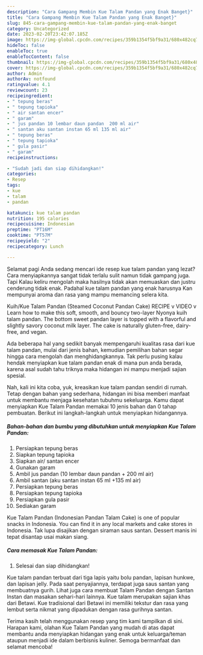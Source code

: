 ```yaml
---
description: "Cara Gampang Membin Kue Talam Pandan yang Enak Banget}"
title: "Cara Gampang Membin Kue Talam Pandan yang Enak Banget}"
slug: 845-cara-gampang-membin-kue-talam-pandan-yang-enak-banget
category: Uncategorized
date: 2023-02-20T23:42:07.185Z
image: https://img-global.cpcdn.com/recipes/359b1354f5bf9a31/680x482cq70/kue-talam-pandan-foto-resep-utama.jpg
hideToc: false
enableToc: true
enableTocContent: false
thumbnail: https://img-global.cpcdn.com/recipes/359b1354f5bf9a31/680x482cq70/kue-talam-pandan-foto-resep-utama.jpg
cover: https://img-global.cpcdn.com/recipes/359b1354f5bf9a31/680x482cq70/kue-talam-pandan-foto-resep-utama.jpg
author: Admin
authorAv: notfound
ratingvalue: 4.1
reviewcount: 23
recipeingredient:
- " tepung beras"
- " tepung tapioka"
- " air santan encer"
- " garam"
- " jus pandan 10 lembar daun pandan  200 ml air"
- " santan aku santan instan 65 ml 135 ml air"
- " tepung beras"
- " tepung tapioka"
- " gula pasir"
- " garam"
recipeinstructions:

- "Sudah jadi dan siap dihidangkan!"
categories:
- Resep
tags:
- kue
- talam
- pandan

katakunci: kue talam pandan 
nutrition: 195 calories
recipecuisine: Indonesian
preptime: "PT16M"
cooktime: "PT57M"
recipeyield: "2"
recipecategory: Lunch

---
```



Selamat pagi Anda sedang mencari ide resep kue talam pandan yang lezat? Cara menyiapkannya sangat tidak terlalu sulit namun tidak gampang juga. Tapi Kalau keliru mengolah maka hasilnya tidak akan memuaskan dan justru cenderung tidak enak. Padahal kue talam pandan yang enak harusnya Kan mempunyai aroma dan rasa yang mampu memancing selera kita.


Kuih/Kue Talam Pandan (Steamed Coconut Pandan Cake) RECIPE v VIDEO v Learn how to make this soft, smooth, and bouncy two-layer Nyonya kuih talam pandan. The bottom sweet pandan layer is topped with a flavorful and slightly savory coconut milk layer. The cake is naturally gluten-free, dairy-free, and vegan.

Ada beberapa hal yang sedikit banyak mempengaruhi kualitas rasa dari kue talam pandan, mulai dari jenis bahan, kemudian pemilihan bahan segar hingga cara mengolah dan menghidangkannya. Tak perlu pusing kalau hendak menyiapkan kue talam pandan enak di mana pun anda berada, karena asal sudah tahu triknya maka hidangan ini mampu menjadi sajian spesial.


Nah, kali ini kita coba, yuk, kreasikan kue talam pandan sendiri di rumah. Tetap dengan bahan yang sederhana, hidangan ini bisa memberi manfaat untuk membantu menjaga kesehatan tubuhmu sekeluarga. Kamu dapat menyiapkan Kue Talam Pandan memakai 10 jenis bahan dan 0 tahap pembuatan. Berikut ini langkah-langkah untuk menyiapkan hidangannya.

<!--inarticleads1-->

##### Bahan-bahan dan bumbu yang dibutuhkan untuk menyiapkan Kue Talam Pandan:

1. Persiapkan  tepung beras
1. Siapkan  tepung tapioka
1. Siapkan  air/ santan encer
1. Gunakan  garam
1. Ambil  jus pandan (10 lembar daun pandan + 200 ml air)
1. Ambil  santan (aku santan instan 65 ml +135 ml air)
1. Persiapkan  tepung beras
1. Persiapkan  tepung tapioka
1. Persiapkan  gula pasir
1. Sediakan  garam


Kue Talam Pandan (Indonesian Pandan Talam Cake) is one of popular snacks in Indonesia. You can find it in any local markets and cake stores in Indonesia. Tak lupa disajikan dengan siraman saus santan. Dessert manis ini tepat disantap usai makan siang. 

<!--inarticleads2-->

##### Cara memasak Kue Talam Pandan:


1. Selesai dan siap dihidangkan!

Kue talam pandan terbuat dari tiga lapis yaitu bolu pandan, lapisan hunkwe, dan lapisan jelly. Pada saat penyajiannya, terdapat juga saus santan yang membuatnya gurih. Lihat juga cara membuat Talam Pandan dengan Santan Instan dan masakan sehari-hari lainnya. Kue talam merupakan sajian khas dari Betawi. Kue tradisional dari Betawi ini memiliki tekstur dan rasa yang lembut serta nikmat yang dipadukan dengan rasa gurihnya santan. 

Terima kasih telah menggunakan resep yang tim kami tampilkan di sini. Harapan kami, olahan Kue Talam Pandan yang mudah di atas dapat membantu anda menyiapkan hidangan yang enak untuk keluarga/teman ataupun menjadi ide dalam berbisnis kuliner. Semoga bermanfaat dan selamat mencoba!
